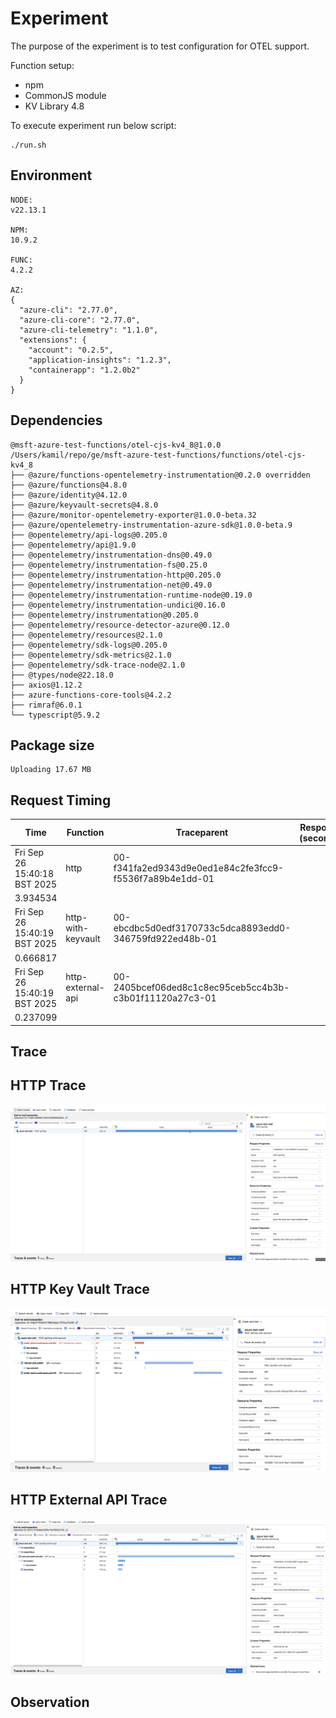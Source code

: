 # Experiment

The purpose of the experiment is to test configuration for OTEL support.

Function setup:
- npm
- CommonJS module
- KV Library 4.8

To execute experiment run below script:
```shell
./run.sh
```

## Environment

```text
NODE:
v22.13.1

NPM:
10.9.2

FUNC:
4.2.2

AZ:
{
  "azure-cli": "2.77.0",
  "azure-cli-core": "2.77.0",
  "azure-cli-telemetry": "1.1.0",
  "extensions": {
    "account": "0.2.5",
    "application-insights": "1.2.3",
    "containerapp": "1.2.0b2"
  }
}
```

## Dependencies

```text
@msft-azure-test-functions/otel-cjs-kv4_8@1.0.0 /Users/kamil/repo/ge/msft-azure-test-functions/functions/otel-cjs-kv4_8
├── @azure/functions-opentelemetry-instrumentation@0.2.0 overridden
├── @azure/functions@4.8.0
├── @azure/identity@4.12.0
├── @azure/keyvault-secrets@4.8.0
├── @azure/monitor-opentelemetry-exporter@1.0.0-beta.32
├── @azure/opentelemetry-instrumentation-azure-sdk@1.0.0-beta.9
├── @opentelemetry/api-logs@0.205.0
├── @opentelemetry/api@1.9.0
├── @opentelemetry/instrumentation-dns@0.49.0
├── @opentelemetry/instrumentation-fs@0.25.0
├── @opentelemetry/instrumentation-http@0.205.0
├── @opentelemetry/instrumentation-net@0.49.0
├── @opentelemetry/instrumentation-runtime-node@0.19.0
├── @opentelemetry/instrumentation-undici@0.16.0
├── @opentelemetry/instrumentation@0.205.0
├── @opentelemetry/resource-detector-azure@0.12.0
├── @opentelemetry/resources@2.1.0
├── @opentelemetry/sdk-logs@0.205.0
├── @opentelemetry/sdk-metrics@2.1.0
├── @opentelemetry/sdk-trace-node@2.1.0
├── @types/node@22.18.0
├── axios@1.12.2
├── azure-functions-core-tools@4.2.2
├── rimraf@6.0.1
└── typescript@5.9.2

```
## Package size

```text
Uploading 17.67 MB
```

## Request Timing

| Time | Function | Traceparent | Response (seconds) |
|---|---|---|---|
| Fri Sep 26 15:40:18 BST 2025 | http | 00-f341fa2ed9343d9e0ed1e84c2fe3fcc9-f5536f7a89b4e1dd-01
 | 3.934534 |
| Fri Sep 26 15:40:19 BST 2025 | http-with-keyvault | 00-ebcdbc5d0edf3170733c5dca8893edd0-346759fd922ed48b-01
 | 0.666817 |
| Fri Sep 26 15:40:19 BST 2025 | http-external-api | 00-2405bcef06ded8c1c8ec95ceb5cc4b3b-c3b01f11120a27c3-01
 | 0.237099 |

## Trace

## HTTP Trace

![HTTP](assets/http.png)

## HTTP Key Vault Trace

![HTTP Key Vault](assets/http-with-keyvault.png)

## HTTP External API Trace

![HTTP External API](assets/http-external-api.png)

## Observation

